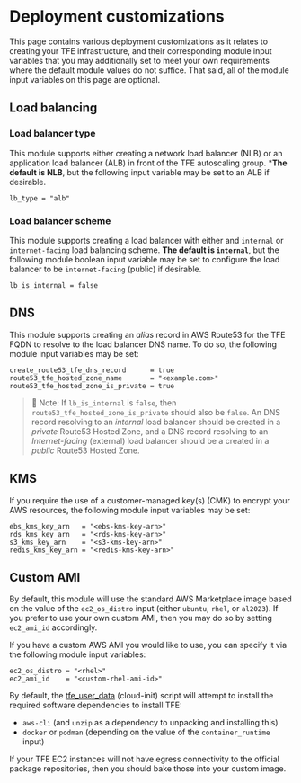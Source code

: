 # Deployment customizations

This page contains various deployment customizations as it relates to creating your TFE infrastructure, and their corresponding module input variables that you may additionally set to meet your own requirements where the default module values do not suffice. That said, all of the module input variables on this page are optional.

## Load balancing

### Load balancer type

This module supports either creating a network load balancer (NLB) or an application load balancer (ALB) in front of the TFE autoscaling group. ***The default is NLB**, but the following input variable may be set to an ALB if desirable.

```hcl
lb_type = "alb"
```

### Load balancer scheme

This module supports creating a load balancer with either and `internal` or `internet-facing` load balancing scheme. **The default is `internal`**, but the following module boolean input variable may be set to configure the load balancer to be `internet-facing` (public) if desirable.

```hcl
lb_is_internal = false
```

## DNS

This module supports creating an _alias_ record in AWS Route53 for the TFE FQDN to resolve to the load balancer DNS name. To do so, the following module input variables may be set:

```hcl
create_route53_tfe_dns_record      = true
route53_tfe_hosted_zone_name       = "<example.com>"
route53_tfe_hosted_zone_is_private = true
```

>📝 Note: If `lb_is_internal` is `false`, then `route53_tfe_hosted_zone_is_private` should also be `false`. An DNS record resolving to an _internal_ load balancer should be created in a _private_ Route53 Hosted Zone, and a DNS record resolving to an _Internet-facing_ (external) load balancer should be a created in a _public_ Route53 Hosted Zone.

## KMS

If you require the use of a customer-managed key(s) (CMK) to encrypt your AWS resources, the following module input variables may be set:

```hcl
ebs_kms_key_arn   = "<ebs-kms-key-arn>"
rds_kms_key_arn   = "<rds-kms-key-arn>"
s3_kms_key_arn    = "<s3-kms-key-arn>"
redis_kms_key_arn = "<redis-kms-key-arn>"
```

## Custom AMI

By default, this module will use the standard AWS Marketplace image based on the value of the `ec2_os_distro` input (either `ubuntu`, `rhel`, or `al2023`). If you prefer to use your own custom AMI, then you may do so by setting `ec2_ami_id` accordingly.

If you have a custom AWS AMI you would like to use, you can specify it via the following module input variables:

```hcl
ec2_os_distro = "<rhel>"
ec2_ami_id    = "<custom-rhel-ami-id>"
```

By default, the [tfe_user_data](../templates/tfe_user_data.sh.tpl) (cloud-init) script will attempt to install the required software dependencies to install TFE:

- `aws-cli` (and `unzip` as a dependency to unpacking and installing this)
- `docker` or `podman` (depending on the value of the `container_runtime` input)

If your TFE EC2 instances will not have egress connectivity to the official package repositories, then you should bake those into your custom image.
